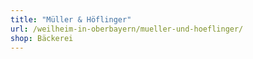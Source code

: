 ```yaml
---
title: "Müller & Höflinger"
url: /weilheim-in-oberbayern/mueller-und-hoeflinger/
shop: Bäckerei
---
```

